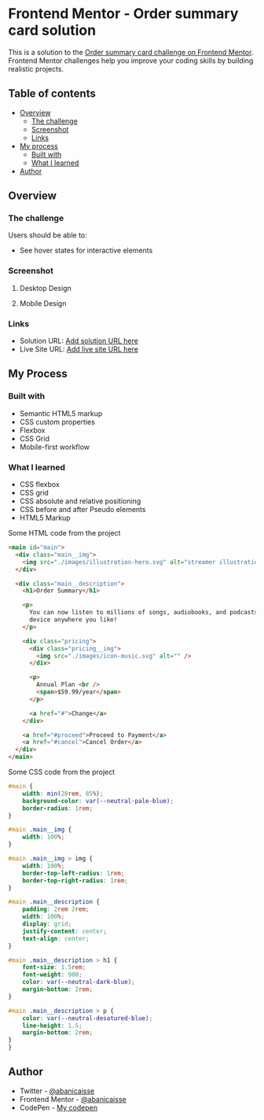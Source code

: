 # Frontend Mentor - Order summary card solution

This is a solution to the [Order summary card challenge on Frontend Mentor](https://www.frontendmentor.io/challenges/order-summary-component-QlPmajDUj). Frontend Mentor challenges help you improve your coding skills by building realistic projects.

## Table of contents

- [Overview](#overview)
  - [The challenge](#the-challenge)
  - [Screenshot](#screenshot)
  - [Links](#links)
- [My process](#my-process)
  - [Built with](#built-with)
  - [What I learned](#what-i-learned)
- [Author](#author)

## Overview

### The challenge

Users should be able to:

- See hover states for interactive elements

### Screenshot

1. Desktop Design

1. Mobile Design

### Links

- Solution URL: [Add solution URL here](https://your-solution-url.com)
- Live Site URL: [Add live site URL here](https://your-live-site-url.com)

## My Process

### Built with

- Semantic HTML5 markup
- CSS custom properties
- Flexbox
- CSS Grid
- Mobile-first workflow

### What I learned

- CSS flexbox
- CSS grid
- CSS absolute and relative positioning
- CSS before and after Pseudo elements
- HTML5 Markup

Some HTML code from the project

```html
<main id="main">
  <div class="main__img">
    <img src="./images/illustration-hero.svg" alt="streamer illustration" />
  </div>

  <div class="main__description">
    <h1>Order Summary</h1>

    <p>
      You can now listen to millions of songs, audiobooks, and podcasts on any
      device anywhere you like!
    </p>

    <div class="pricing">
      <div class="pricing__img">
        <img src="./images/icon-music.svg" alt="" />
      </div>

      <p>
        Annual Plan <br />
        <span>$59.99/year</span>
      </p>

      <a href="#">Change</a>
    </div>

    <a href="#proceed">Proceed to Payment</a>
    <a href="#cancel">Cancel Order</a>
  </div>
</main>
```

Some CSS code from the project

```css
#main {
    width: min(20rem, 85%);
    background-color: var(--neutral-pale-blue);
    border-radius: 1rem;
}

#main .main__img {
    width: 100%;
}

#main .main__img > img {
    width: 100%;
    border-top-left-radius: 1rem;
    border-top-right-radius: 1rem;
}

#main .main__description {
    padding: 2rem 2rem;
    width: 100%;
    display: grid;
    justify-content: center;
    text-align: center;
}

#main .main__description > h1 {
    font-size: 1.5rem;
    font-weight: 900;
    color: var(--neutral-dark-blue);
    margin-bottom: 2rem;
}

#main .main__description > p {
    color: var(--neutral-desatured-blue);
    line-height: 1.5;
    margin-bottom: 2rem;
}
}
```

## Author

- Twitter - [@abanicaisse](https://www.twitter.com/abanicaisse)
- Frontend Mentor - [@abanicaisse](https://www.frontendmentor.io/profile/abanicaisse)
- CodePen - [My codepen](https://www.codepen.io/Nicaisse)
